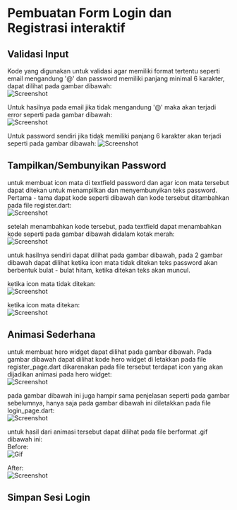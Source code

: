 # Pembuatan Form Login dan Registrasi interaktif

## Validasi Input
Kode yang digunakan untuk validasi agar memiliki format tertentu seperti email mengandung '@' dan password memiliki panjang minimal 6 karakter, dapat dilihat pada gambar dibawah:<br>
![Screenshot](images/latihan1.png)

Untuk hasilnya pada email jika tidak mengandung '@' maka akan terjadi error seperti pada gambar dibawah:<br>
![Screenshot](images/latihan1-email.png)

Untuk password sendiri jika tidak memiliki panjang 6 karakter akan terjadi seperti pada gambar dibawah:
![Screenshot](images/latihan1-password.png)


## Tampilkan/Sembunyikan Password
untuk membuat icon mata di textfield password dan agar icon mata tersebut dapat ditekan untuk menampilkan dan menyembunyikan teks password. Pertama - tama dapat kode seperti dibawah dan kode tersebut ditambahkan pada file register.dart: <br>
![Screenshot](images/latihan2-visible-password2.1.png)

setelah menambahkan kode tersebut, pada textfield dapat menambahkan kode seperti pada gambar dibawah didalam kotak merah:<br> 
![Screenshot](images/latihan2-visible-password2.2.png)

untuk hasilnya sendiri dapat dilihat pada gambar dibawah, pada 2 gambar dibawah dapat dilihat ketika icon mata tidak ditekan teks password akan berbentuk bulat - bulat hitam, ketika ditekan teks akan muncul.<br>

ketika icon mata tidak ditekan:<br>
![Screenshot](images/latihan2-visible-password2.3.png)

ketika icon mata ditekan:<br>
![Screenshot](images/latihan2-visible-password2.4.png)


## Animasi Sederhana
untuk membuat hero widget dapat dilihat pada gambar dibawah. Pada gambar dibawah dapat dilihat kode hero widget di letakkan pada file register_page.dart dikarenakan pada file tersebut terdapat icon yang akan dijadikan animasi pada hero widget:<br> 
![Screenshot](images/latihan3.1.png)

pada gambar dibawah ini juga hampir sama penjelasan seperti pada gambar sebelumnya, hanya saja pada gambar dibawah ini diletakkan pada file login_page.dart:<br>
![Screenshot](images/latihan3.2.png)

untuk hasil dari animasi tersebut dapat dilihat pada file berformat .gif dibawah ini:<br>
Before:<br>
![Gif](images/latihan%203%20-%20hero%20before.gif)

After:<br>
![Screenshot](images/latihan%203%20-%20hero%20after.gif)

## Simpan Sesi Login